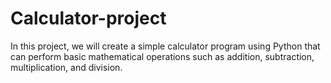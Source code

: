 # Calculator-project
In this project, we will create a simple calculator program using Python that can perform basic mathematical operations such as addition, subtraction, multiplication, and division.
